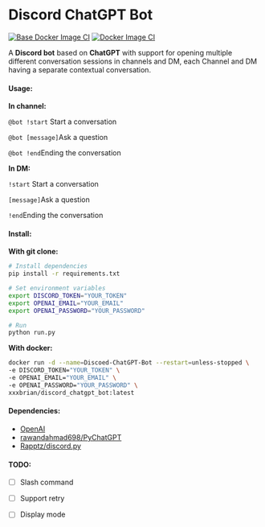 # Discord ChatGPT Bot

[![Base Docker Image CI](https://github.com/xxxbrian/Discord-ChatGPT-Bot/actions/workflows/base-image.yml/badge.svg)](https://github.com/xxxbrian/Discord-ChatGPT-Bot/actions/workflows/base-image.yml) [![Docker Image CI](https://github.com/xxxbrian/Discord-ChatGPT-Bot/actions/workflows/docker-image.yml/badge.svg)](https://github.com/xxxbrian/Discord-ChatGPT-Bot/actions/workflows/docker-image.yml)

A **Discord bot** based on **ChatGPT** with support for opening multiple different conversation sessions in channels and DM, each Channel and DM having a separate contextual conversation.



#### Usage:

**In channel:**

`@bot !start` Start a conversation

`@bot [message]`Ask a question

`@bot !end`Ending the conversation

**In DM:**

`!start` Start a conversation

`[message]`Ask a question

`!end`Ending the conversation



#### Install:

**With git clone:**

```bash
# Install dependencies
pip install -r requirements.txt

# Set environment variables
export DISCORD_TOKEN="YOUR_TOKEN"
export OPENAI_EMAIL="YOUR_EMAIL"
export OPENAI_PASSWORD="YOUR_PASSWORD"

# Run
python run.py
```

**With docker:**

```bash
docker run -d --name=Discoed-ChatGPT-Bot --restart=unless-stopped \
-e DISCORD_TOKEN="YOUR_TOKEN" \
-e OPENAI_EMAIL="YOUR_EMAIL" \
-e OPENAI_PASSWORD="YOUR_PASSWORD" \
xxxbrian/discord_chatgpt_bot:latest
```



#### Dependencies:

- [OpenAI](https://chat.openai.com/)
- [rawandahmad698/PyChatGPT](https://github.com/rawandahmad698/PyChatGPT)
- [Rapptz/discord.py](https://github.com/Rapptz/discord.py)



#### TODO:

- [ ] Slash command
- [ ] Support retry
- [ ] Display mode

